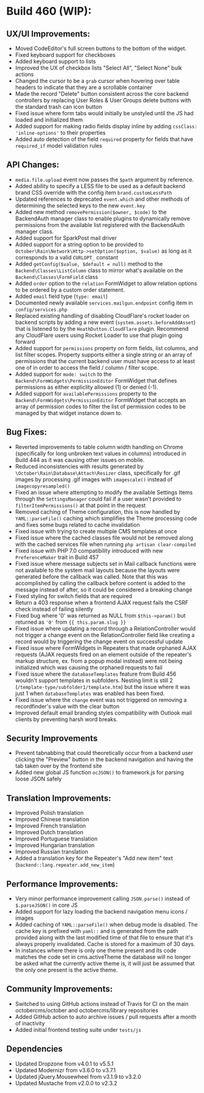 # Build 460 (WIP):

## UX/UI Improvements:
- Moved CodeEditor's full screen buttons to the bottom of the widget.
- Fixed keyboard support for checkboxes
- Added keyboard support to lists
- Improved the UX of checkbox lists "Select All", "Select None" bulk actions
- Changed the cursor to be a `grab` cursor when hovering over table headers to indicate that they are a scrollable container
- Made the record "Delete" button consistent across the core backend controllers by replacing User Roles & User Groups delete buttons with the standard trash can icon button
- Fixed issue where form tabs would initially be unstyled until the JS had loaded and initialized them
- Added support for making radio fields display inline by adding `cssClass: 'inline-options'` to their properties
- Added auto detection of the field `required` property for fields that have `required_if` model validation rules

## API Changes:
- `media.file.upload` event now passes the `$path` argument by reference.
- Added ability to specify a LESS file to be used as a default backend brand CSS override with the config item `brand.customLessPath`
- Updated references to deprecated `event.which` and other methods of determining the selected keys to the new `event.key`
- Added new method `removePermission($owner, $code)` to the BackendAuth manager class to enable plugins to dynamically remove permissions from the available list registered with the BackendAuth manager class.
- Added support for SparkPost mail driver
- Added support for a string option to be provided to `October\Rain\Network\Http->setOption($option, $value)` as long as it corresponds to a valid `CURLOPT_` constant
- Added `getConfig($value, $default = null)` method to the `Backend\Classes\ListColumn` class to mirror what's available on the `Backend\Classes\FormField` class
- Added `order` option to the `relation` FormWidget to allow relation options to be ordered by a custom order statement.
- Added `email` field type (`type: email`)
- Documented newly available `services.mailgun.endpoint` config item in `config/services.php`
- Replaced existing handling of disabling CloudFlare's rocket loader on backend scripts by adding a new event (`system.assets.beforeAddAsset`) that is listened to by the `HeathDutton.CloudFlare` plugin. Recommend any CloudFlare users using Rocket Loader to use that plugin going forward
- Added support for `permissions` property on form fields, list columns, and list filter scopes. Property supports either a single string or an array of permissions that the current backend user must have access to at least one of in order to access the field / column / filter scope.
- Added support for `mode: switch` to the `Backend\FormWidgets\PermissionEditor` FormWidget that defines permissions as either expliclity allowed (1) or denied (-1).
- Added support for `availablePermissions` property to the `Backend\FormWidgets\PermissionEditor` FormWidget that accepts an array of permission codes to filter the list of permission codes to be managed by that widget instance down to.

## Bug Fixes:
- Reverted improvements to table column width handling on Chrome (specifically for long unbroken text values in columns) introduced in Build 444 as it was causing other issues on mobile.
- Reduced inconsistencies with results generated by `\October\Rain\Database\Attach\Resizer` class, specifically for .gif images by processing .gif images with `imagescale()` instead of `imagecopyresampled()`
- Fixed an issue where attempting to modify the available Settings Items through the `SettingsManager` could fail if a user wasn't provided to `filterItemPermissions()` at that point in the request
- Removed caching of Theme configuration, this is now handled by `YAML::parseFile()` caching which simplifies the Theme processing code and fixes some bugs related to cache invalidation
- Fixed issue with trying to create multiple CMS templates at once
- Fixed issue where the cached classes file would not be removed along with the cached services file when running `php artisan clear-compiled`
- Fixed issue with PHP 7.0 compatibility introduced with new `PreferenceMaker` trait in Build 457
- Fixed issue where message subjects set in Mail callback functions were not available to the system mail layouts because the layouts were generated before the callback was called. Note that this was accomplished by calling the callback before content is added to the message instead of after, so it could be considered a breaking change
- Fixed styling for switch fields that are required
- Return a 403 response when a frontend AJAX request fails the CSRF check instead of failing silently
- Fixed bug where '0' was returned as NULL from `$this->param()` but returned as `'0'` from `{{ this.param.slug }}`
- Fixed issue where updating a record through a RelationController would not trigger a change event on the RelationController field like creating a record would by triggering the change event on successful update
- Fixed issue where FormWidgets in Repeaters that made orphaned AJAX requests (AJAX requests fired on an element outside of the repeater's markup structure, ex. from a popup modal instead) were not being initialized which was causing the orphaned requests to fail
- Fixed issue where the `databaseTemplates` feature from Build 456 wouldn't support templates in subfolders. Nesting limit is still 2 (`/template-type/subfolder1/template.htm`) but the issue where it was just 1 when `databaseTemplates` was enabled has been fixed.
- Fixed issue where the `change` event was not triggered on removing a recordfinder's value with the clear button
- Improved default email branding styles compatibility with Outlook mail clients by preventing harsh word breaks.

## Security Improvements
- Prevent tabnabbing that could theoretically occur from a backend user clicking the "Preview" button in the backend navigation and having the tab taken over by the frontend site
- Added new global JS function `ocJSON()` to framework.js for parsing loose JSON safely

## Translation Improvements:
- Improved Polish translation
- Improved Chinese translation
- Improved French translation
- Improved Dutch translation
- Improved Portuguese translation
- Improved Hungarian translation
- Improved Russian translation
- Added a translation key for the Repeater's "Add new item" text (`backend::lang.repeater.add_new_item`)

## Performance Improvements:
- Very minor performance improvement calling `JSON.parse()` instead of `$.parseJSON()` in core JS
- Added support for lazy loading the backend navigation menu icons / images
- Added caching of `YAML::parseFile()` when debug mode is disabled. The cache key is prefixed with `yaml::` and is generated from the path provided along with the last modified time of that file to ensure that it's always properly invalidated. Cache is stored for a maximum of 30 days.
- In instances where there is only one theme present and its code matches the code set in cms.activeTheme the database will no longer be asked what the currently active theme is, it will just be assumed that the only one present is the active theme.

## Community Improvements:
- Switched to using GitHub actions instead of Travis for CI on the main octobercms/october and octobercms/library repositories
- Added GitHub action to auto archive issues / pull requests after a month of inactivity
- Added initial frontend testing suite under `tests/js`

## Dependencies
- Updated Dropzone from v4.0.1 to v5.5.1
- Updated Modernizr from v3.6.0 to v3.7.1
- Updated jQuery.Mousewheel from v3.1.9 to v3.2.0
- Updated Mustache from v2.0.0 to v2.3.2
